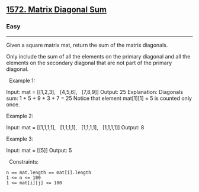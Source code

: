 <h2><a href="https://leetcode.com/problems/matrix-diagonal-sum/">1572. Matrix Diagonal Sum</a></h2><h3>Easy</h3><hr>Given a square matrix mat, return the sum of the matrix diagonals.

Only include the sum of all the elements on the primary diagonal and all the elements on the secondary diagonal that are not part of the primary diagonal.

 
Example 1:

Input: mat = [[1,2,3],
              [4,5,6],
              [7,8,9]]
Output: 25
Explanation: Diagonals sum: 1 + 5 + 9 + 3 + 7 = 25
Notice that element mat[1][1] = 5 is counted only once.


Example 2:

Input: mat = [[1,1,1,1],
              [1,1,1,1],
              [1,1,1,1],
              [1,1,1,1]]
Output: 8


Example 3:

Input: mat = [[5]]
Output: 5


 
Constraints:


	n == mat.length == mat[i].length
	1 <= n <= 100
	1 <= mat[i][j] <= 100

